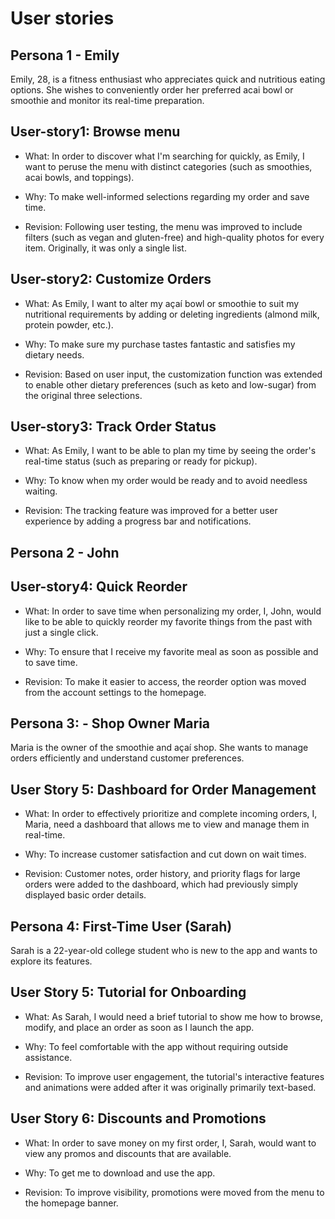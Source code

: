 # User stories

## Persona 1 - Emily
Emily, 28, is a fitness enthusiast who appreciates quick and nutritious eating options. She wishes to conveniently order her preferred acai bowl or smoothie and monitor its real-time preparation.

## User-story1: Browse menu
- What: In order to discover what I'm searching for quickly, as Emily, I want to peruse the menu with distinct categories (such as smoothies, acai bowls, and toppings).

- Why: To make well-informed selections regarding my order and save time.

- Revision: Following user testing, the menu was improved to include filters (such as vegan and gluten-free) and high-quality photos for every item. Originally, it was only a single list.

## User-story2: Customize Orders
- What: As Emily, I want to alter my açaí bowl or smoothie to suit my nutritional requirements by adding or deleting ingredients (almond milk, protein powder, etc.).

- Why: To make sure my purchase tastes fantastic and satisfies my dietary needs.

- Revision: Based on user input, the customization function was extended to enable other dietary preferences (such as keto and low-sugar) from the original three selections.

## User-story3: Track Order Status
- What: As Emily, I want to be able to plan my time by seeing the order's real-time status (such as preparing or ready for pickup).

- Why: To know when my order would be ready and to avoid needless waiting.

- Revision: The tracking feature was improved for a better user experience by adding a progress bar and notifications.

## Persona 2 - John
## User-story4: Quick Reorder

- What: In order to save time when personalizing my order, I, John, would like to be able to quickly reorder my favorite things from the past with just a single click.

- Why: To ensure that I receive my favorite meal as soon as possible and to save time.


- Revision: To make it easier to access, the reorder option was moved from the account settings to the homepage.

## Persona 3: - Shop Owner Maria
Maria is the owner of the smoothie and açaí shop. She wants to manage orders efficiently and understand customer preferences.

## User Story 5: Dashboard for Order Management

- What: In order to effectively prioritize and complete incoming orders, I, Maria, need a dashboard that allows me to view and manage them in real-time.


- Why: To increase customer satisfaction and cut down on wait times.

- Revision: Customer notes, order history, and priority flags for large orders were added to the dashboard, which had previously simply displayed basic order details.

## Persona 4: First-Time User (Sarah)
Sarah is a 22-year-old college student who is new to the app and wants to explore its features.

## User Story 5: Tutorial for Onboarding

- What: As Sarah, I would need a brief tutorial to show me how to browse, modify, and place an order as soon as I launch the app.


- Why: To feel comfortable with the app without requiring outside assistance.

- Revision: To improve user engagement, the tutorial's interactive features and animations were added after it was originally primarily text-based.

## User Story 6: Discounts and Promotions

- What: In order to save money on my first order, I, Sarah, would want to view any promos and discounts that are available.

- Why: To get me to download and use the app.

- Revision: To improve visibility, promotions were moved from the menu to the homepage banner.